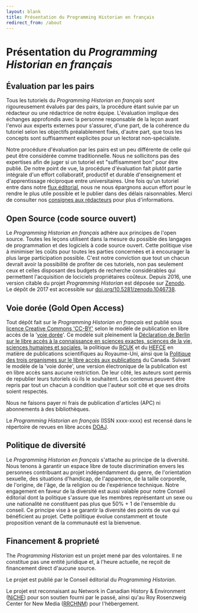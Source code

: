 ```yaml
---
layout: blank
title: Présentation du Programming Historian en français
redirect_from: /about
---
```


# Présentation du _Programming Historian en français_


## Évaluation par les pairs
Tous les tutoriels du _Programming Historian en français_ sont rigoureusement évalués par des pairs, la procédure étant suivie par un rédacteur ou une rédactrice de notre équipe. L'évaluation implique des échanges approfondis avec la personne responsable de la leçon avant l'envoi aux experts externes pour s'assurer, d'une part, de la cohérence du tutoriel selon les objectifs préalablement fixés, d'autre part, que tous les concepts sont suffisamment explicites pour un lectorat non-spécialiste.

Notre procédure d'évaluation par les pairs est un peu différente de celle qui peut être considérée comme traditionnelle. Nous ne sollicitons pas des expertises afin de juger si un tutoriel est "suffisamment bon" pour être publié. De notre point de vue, la procédure d'évaluation fait plutôt partie intégrale d'un effort collaboratif, productif et durable d'enseignement et d'apprentissage réciproque entre universitaires. Une fois qu'un tutoriel entre dans notre [flux éditorial]({{site.baseurl}}/fr/consignes-auteurs), nous ne nous épargnons aucun effort pour le rendre le plus utile possible et le publier dans des délais raisonnables. Merci de consulter nos [consignes aux rédacteurs]({{site.baseurl}}/fr/consignes-redacteurs) pour plus d'informations.


## Open Source (code source ouvert)
Le _Programming Historian en français_ adhère aux principes de l'open source. Toutes les leçons utilisent dans la mesure du possible des langages de programmation et des logiciels à code source ouvert. Cette politique vise à minimiser les coûts pour toutes les parties concernées et à encourager la plus large participation possible. C'est notre conviction que tout un chacun devrait avoir la possibilité de profiter de ces tutoriels, non pas seulement ceux et celles disposant des budgets de recherche considérables qui permettent l'acquisition de lociciels propriétaires coûteux. Depuis 2016, une version citable du projet _Programming Historian_ est déposée sur [Zenodo](https://zenodo.org/). Le dépôt de 2017 est accessible sur [doi.org/10.5281/zenodo.1046738](https://doi.org/10.5281/zenodo.1046738).


## Voie dorée (Gold Open Access)
Tout dépôt fait sur le _Programming Historian en français_ est publié sous [licence Creative Commons 'CC-BY'](https://creativecommons.org/licenses/by/4.0/deed.fr) selon le modèle de publication en libre accès de la '[voie dorée](https://fr.wikipedia.org/wiki/Libre_acc%C3%A8s_(%C3%A9dition_scientifique))'. Ce modèle suit pleinement la [Déclaration de Berlin sur le libre accès à la connaissance en sciences exactes, sciences de la vie, sciences humaines et sociales](http://www.berlin9.org/about/declaration/), la politique du [RCUK](http://www.rcuk.ac.uk/research/openaccess/) et du [HEFCE](http://www.hefce.ac.uk/rsrch/oa/) en matière de publications scientifiques au Royaume-Uni, ainsi que la [Politique des trois organismes sur le libre accès aux publications](http://www.science.gc.ca/eic/site/063.nsf/fra/h_F6765465.html?OpenDocument) du Canada. Suivant le modèle de la 'voie dorée', une version électronique de la publication est en libre accès sans aucune restriction. De leur côté, les auteurs sont permis de republier leurs tutoriels où ils le souhaitent. Les contenus peuvent être repris par tout un chacun à condition que l'auteur soit cité et que ses droits soient respectés. 

Nous ne faisons payer ni frais de publication d'articles (APC) ni abonnements à des bibliothèques. 

Le _Programming Historian en français_ (ISSN xxxx-xxxx) est recensé dans le répertoire de revues en libre accès [DOAJ](https://doaj.org/toc/2397-2068).

## Politique de diversité

Le _Programming Historian en français_ s'attache au principe de la diversité. Nous tenons à garantir un espace libre de toute discrimination envers les personnes contribuant au projet indépendamment du genre, de l'orientation sexuelle, des situations d'handicap, de l'apparence, de la taille corporelle, de l'origine, de l'âge, de la religion ou de l'expérience technique. Notre engagement en faveur de la diversité est aussi valable pour notre Conseil éditorial dont la politique s'assure que les membres représentant un sexe ou une nationalité ne constituent pas plus que 50% + 1 de l'ensemble du conseil. Ce principe vise à se garantir la diversité des points de vue qui bénéficient au projet. Cette politique évolue constamment et toute proposition venant de la communauté est la bienvenue. 

## Financement & proprieté
The _Programming Historian_  est un projet mené par des volontaires. Il ne constitue pas une entité juridique et, à l'heure actuelle, ne reçoit de financement direct d'aucune source. 

Le projet est publié par le Conseil éditorial du _Programming Historian_.

Le projet est reconnaisant au Network in Canadian History & Environment ([NiCHE](http://niche-canada.org/)) pour son soutien fourni par le passé, ainsi qu'au Roy Rosenzweig Center for New Media ([RRCHNM](http://chnm.gmu.edu/)) pour l'hébergement. 
